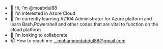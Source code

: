 - 👋 Hi, I’m @moabdul88
- 👀 I’m interested in Azure Cloud
- 🌱 I’m currently learning AZ104 Administrator for Azure platform and learn Bash,Powershell and other codes that are vital to function on the cloud platform 
- 💞️ I’m looking to collaborate 
- 📫 How to reach me ...mohammedabdul88@gmail.com

<!---
moabdul88/moabdul88 is a ✨ special ✨ repository because its `README.md` (this file) appears on your GitHub profile.
You can click the Preview link to take a look at your changes.
--->
